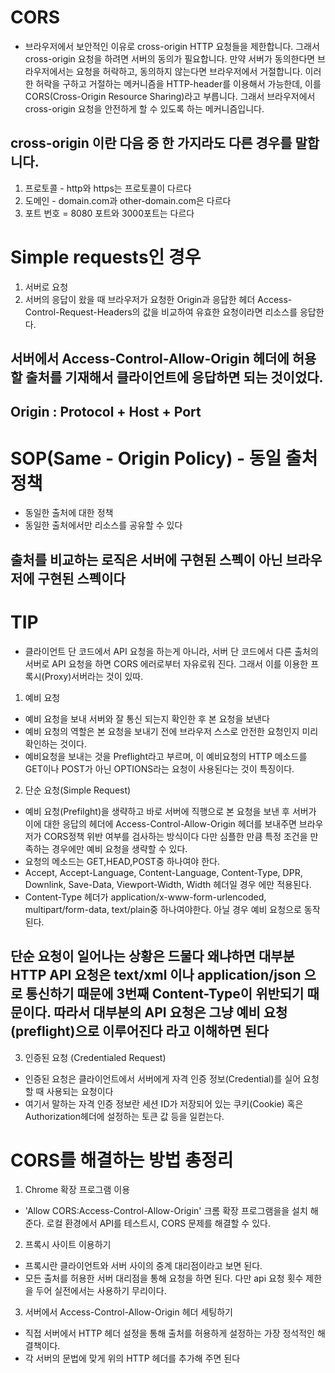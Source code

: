 # CORS
- 브라우저에서 보안적인 이유로 cross-origin HTTP 요청들을 제한합니다. 그래서 cross-origin 요청을 하려면 서버의 동의가 필요합니다. 만약 서버가 동의한다면 브라우저에서는 요청을 허락하고, 동의하지 않는다면 브라우저에서 거절합니다. 이러한 허락을 구하고 거절하는 메커니즘을 HTTP-header를 이용해서 가능한데, 이를 CORS(Cross-Origin Resource Sharing)라고 부릅니다. 그래서 브라우저에서 cross-origin 요청을 안전하게 할 수 있도록 하는 메커니즘입니다.

## cross-origin 이란 다음 중 한 가지라도 다른 경우를 말합니다.
1. 프로토콜 - http와 https는 프로토콜이 다르다
2. 도메인 - domain.com과 other-domain.com은 다르다
3. 포트 번호 = 8080 포트와 3000포트는 다르다

# Simple requests인 경우
1. 서버로 요청
2. 서버의 응답이 왔을 때 브라우저가 요청한 Origin과 응답한 헤더 Access-Control-Request-Headers의 값을 비교하여 유효한 요청이라면 리소스를 응답한다.

## 서버에서 Access-Control-Allow-Origin 헤더에 허용할 출처를 기재해서 클라이언트에 응답하면 되는 것이었다. 

## Origin : Protocol + Host + Port

# SOP(Same - Origin Policy) - 동일 출처 정책
- 동일한 출처에 대한 정책 
- 동일한 출처에서만 리소스를 공유할 수 있다

## 출처를 비교하는 로직은 서버에 구현된 스펙이 아닌 브라우저에 구현된 스펙이다

# TIP
- 클라이언트 단 코드에서 API 요청을 하는게 아니라, 서버 단 코드에서 다른 출처의 서버로 API 요청을 하면 CORS 에러로부터 자유로워 진다. 그래서 이를 이용한 프록시(Proxy)서버라는 것이 있따.

1. 예비 요청
- 예비 요청을 보내 서버와 잘 통신 되는지 확인한 후 본 요청을 보낸다
- 예비 요청의 역할은 본 요청을 보내기 전에 브라우저 스스로 안전한 요청인지 미리 확인하는 것이다.
- 예비요청을 보내는 것을 Preflight라고 부르며, 이 예비요청의 HTTP 메소드를 GET이나 POST가 아닌 OPTIONS라는 요청이 사용된다는 것이 특징이다.

2. 단순 요청(Simple Request)
- 예비 요청(Prefilght)을 생략하고 바로 서버에 직행으로 본 요청을 보낸 후 서버가 이에 대한 응답의 헤더에 Access-Control-Allow-Origin 헤더를 보내주면 브라우저가 CORS정책 위반 여부를 검사하는 방식이다 다만 심플한 만큼 특정 조건을 만족하는 경우에만 예비 요청을 생략할 수 있다.
- 요청의 메소드는 GET,HEAD,POST중 하나여야 한다.
- Accept, Accept-Language, Content-Language, Content-Type, DPR, Downlink, Save-Data, Viewport-Width, Width 헤더일 경우 에만 적용된다.
- Content-Type 헤더가 application/x-www-form-urlencoded, multipart/form-data, text/plain중 하나여야한다. 아닐 경우 예비 요청으로 동작된다.
## 단순 요청이 일어나는 상황은 드물다 왜냐하면 대부분 HTTP API 요청은 text/xml 이나 application/json 으로 통신하기 때문에 3번째 Content-Type이 위반되기 때문이다. 따라서 대부분의 API 요청은 그냥 예비 요청(preflight)으로 이루어진다 라고 이해하면 된다

3. 인증된 요청 (Credentialed Request)
- 인증된 요청은 클라이언트에서 서버에게 자격 인증 정보(Credential)를 실어 요청할 때 사용되는 요청이다
- 여기서 말하는 자격 인증 정보란 세션 ID가 저장되어 있는 쿠키(Cookie) 혹은 Authorization헤더에 설정하는 토큰 값 등을 일컫는다.

# CORS를 해결하는 방법 총정리
1. Chrome 확장 프로그램 이용
- 'Allow CORS:Access-Control-Allow-Origin' 크롬 확장 프로그램을을 설치 해준다. 로컬 환경에서 API를 테스트시, CORS 문제를 해결할 수 있다.
2. 프록시 사이트 이용하기
- 프록시란 클라이언트와 서버 사이의 중계 대리점이라고 보면 된다.
- 모든 출처를 허용한 서버 대리점을 통해 요청을 하면 된다. 다만 api 요청 횟수 제한을 두어 실전에서는 사용하기 무리이다.
3. 서버에서 Access-Control-Allow-Origin 헤더 세팅하기
- 직접 서버에서 HTTP 헤더 설정을 통해 출처를 허용하게 설정하는 가장 정석적인 해결책이다.
- 각 서버의 문법에 맞게 위의 HTTP 헤더를 추가해 주면 된다